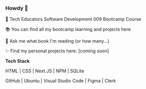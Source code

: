 ### Howdy 👋

🦦 Tech Educators Software Development 009 Bootcamp Course

📚 You can find all my bootcamp learning and projects here

💬 Ask me what book I'm reading (or how many...)

✨ Find my personal projects here: [coming soon]

**Tech Stack**

HTML | CSS | Next.JS | NPM | SQLite

GitHub | Ubuntu | Visual Studio Code | Figma | Clerk
